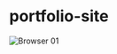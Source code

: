 # portfolio-site

![Browser 01](https://github.com/neutreNn/portfolio-site/assets/136928661/c0c5014b-2c99-47fa-93cc-433c8a5253c6)

